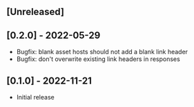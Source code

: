 ## [Unreleased]

## [0.2.0] - 2022-05-29

- Bugfix: blank asset hosts should not add a blank link header
- Bugfix: don't overwrite existing link headers in responses
## [0.1.0] - 2022-11-21

- Initial release
